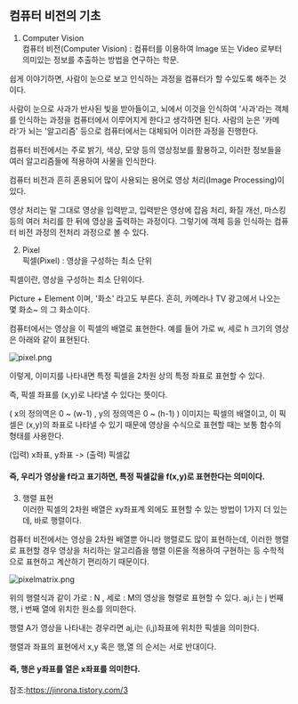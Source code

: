 ## 컴퓨터 비전의 기초

1) Computer Vision  
컴퓨터 비전(Computer Vision) : 컴퓨터를 이용하여 Image 또는 Video 로부터 의미있는 정보를 추출하는 방법을 연구하는 학문.    

쉽게 이야기하면, 사람이 눈으로 보고 인식하는 과정을 컴퓨터가 할 수있도록 해주는 것이다. 

사람이 눈으로 사과가 반사된 빛을 받아들이고, 뇌에서 이것을 인식하여 '사과'라는 객체를 인식하는 과정을 컴퓨터에서 이루어지게 한다고 생각하면 된다. 사람의 눈은 '카메라'가 뇌는 '알고리즘' 등으로 컴퓨터에서는 대체되어 이러한 과정을 진행한다.


컴퓨터 비전에서는 주로 밝기, 색상, 모양 등의 영상정보를 활용하고, 이러한 정보들을 여러 알고리즘들에 적용하여 사물을 인식한다.

컴퓨터 비전과 흔히 혼용되어 많이 사용되는 용어로 영상 처리(Image Processing)이 있다. 

영상 처리는 말 그대로 영상을 입력받고, 입력받은 영상에 잡음 처리, 화질 개선, 마스킹 등의 여러 처리를 한 뒤에 영상을 출력하는 과정이다. 그렇기에 객체 등을 인식하는 컴퓨터 비전 과정의 전처리 과정으로 볼 수 있다. 

2) Pixel  
픽셀(Pixel) : 영상을 구성하는 최소 단위

 

픽셀이란, 영상을 구성하는 최소 단위이다. 

Picture + Element 이며, '화소' 라고도 부른다. 흔히, 카메라나 TV 광고에서 나오는 몇 화소~ 의 그 화소이다.

 

컴퓨터에서는 영상을 이 픽셀의 배열로 표현한다. 예를 들어 가로 w, 세로 h 크기의 영상은 아래와 같이 표현된다.

![pixel.png](attachment:pixel.png)

이렇게, 이미지를 나타내면 특정 픽셀을 2차원 상의 특정 좌표로 표현할 수 있다.

즉, 픽셀 좌표를 (x,y)로 나타낼 수 있다는 뜻이다.

( x의 정의역은 0 ~ (w-1) , y의 정의역은 0 ~ (h-1) )
이미지는 픽셀의 배열이고, 이 픽셀은 (x,y)의 좌표로 나타낼 수 있기 때문에 영상을 수식으로 표현할 때는 보통 함수의 형태를 사용한다.

(입력) x좌표, y좌표 -> (출력) 픽셀값

 

#### 즉, 우리가 영상을 f라고 표기하면, 특정 픽셀값을 f(x,y)로 표현한다는 의미이다.

3) 행렬 표현  
이러한 픽셀의 2차원 배열은 xy좌표계 외에도 표현할 수 있는 방법이 1가지 더 있는데, 바로 행렬이다.

컴퓨터 비전에서는 영상을 2차원 배열뿐 아니라 행렬로도 많이 표현하는데, 이러한 행렬로 표현할 경우 영상을 처리하는 알고리즘을 행렬 이론을 적용하여 구현하는 등 수학적으로 표현하고 계산하기 편리하기 때문이다.

![pixelmatrix.png](attachment:pixelmatrix.png)

위의 행렬식과 같이 가로 : N , 세로 : M의 영상을 형렬로 표현할 수 있다.
aj,i 는 j 번째 행, i 번째 열에 위치한 원소를 의미한다.

행렬 A가 영상을 나타내는 경우라면 
aj,i는 (i,j)좌표에 위치한 픽셀을 의미한다.

행렬과 좌표의 표현에서 x,y 혹은 행,열 의 순서는 서로 반대이다.

#### 즉, 행은 y좌표를 열은 x좌표를 의미한다.

참조:https://jinrona.tistory.com/3
